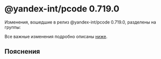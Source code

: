 # @yandex-int/pcode 0.719.0

<!-- ЧЕЛОВЕЧЕСКОЕ ВСТУПЛЕНИЕ -->

Изменения, вошедшие в релиз @yandex-int/pcode 0.719.0, разделены на группы:

Все важные изменения подробно описаны [ниже](#Пояснения).

## Пояснения

